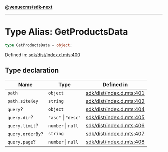 [**@venuecms/sdk-next**](../Index.md)

***

# Type Alias: GetProductsData

```ts
type GetProductsData = object;
```

Defined in: [sdk/dist/index.d.mts:400](https://github.com/venuecms/sdk/blob/0048e875fedcd11f329f993e4088b84401af4036/packages/sdk/dist/index.d.mts#L400)

## Type declaration

| Name | Type | Defined in |
| ------ | ------ | ------ |
| <a id="path"></a> `path` | `object` | [sdk/dist/index.d.mts:401](https://github.com/venuecms/sdk/blob/0048e875fedcd11f329f993e4088b84401af4036/packages/sdk/dist/index.d.mts#L401) |
| `path.siteKey` | `string` | [sdk/dist/index.d.mts:402](https://github.com/venuecms/sdk/blob/0048e875fedcd11f329f993e4088b84401af4036/packages/sdk/dist/index.d.mts#L402) |
| <a id="query"></a> `query`? | `object` | [sdk/dist/index.d.mts:404](https://github.com/venuecms/sdk/blob/0048e875fedcd11f329f993e4088b84401af4036/packages/sdk/dist/index.d.mts#L404) |
| `query.dir`? | `"asc"` \| `"desc"` | [sdk/dist/index.d.mts:405](https://github.com/venuecms/sdk/blob/0048e875fedcd11f329f993e4088b84401af4036/packages/sdk/dist/index.d.mts#L405) |
| `query.limit`? | `number` \| `null` | [sdk/dist/index.d.mts:406](https://github.com/venuecms/sdk/blob/0048e875fedcd11f329f993e4088b84401af4036/packages/sdk/dist/index.d.mts#L406) |
| `query.orderBy`? | `string` | [sdk/dist/index.d.mts:407](https://github.com/venuecms/sdk/blob/0048e875fedcd11f329f993e4088b84401af4036/packages/sdk/dist/index.d.mts#L407) |
| `query.page`? | `number` \| `null` | [sdk/dist/index.d.mts:408](https://github.com/venuecms/sdk/blob/0048e875fedcd11f329f993e4088b84401af4036/packages/sdk/dist/index.d.mts#L408) |
